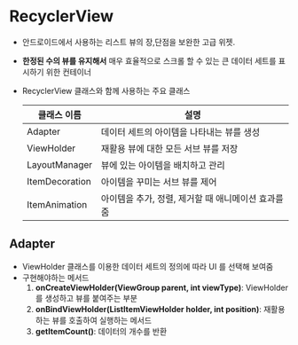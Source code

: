 # RecyclerView
* 안드로이드에서 사용하는 리스트 뷰의 장,단점을 보완한 고급 위젯.
* __한정된 수의 뷰를 유지해서__ 매우 효율적으로 스크롤 할 수 있는 큰 데이터 세트를 표시하기 위한 컨테이너
* RecyclerView 클래스와 함께 사용하는 주요 클래스

    |클래스 이름|설명|
    |---|---|
    |Adapter|데이터 세트의 아이템을 나타내는 뷰를 생성|
    |ViewHolder|재활용 뷰에 대한 모든 서브 뷰를 저장|
    |LayoutManager|뷰에 있는 아이템을 배치하고 관리|
    |ItemDecoration|아이템을 꾸미는 서브 뷰를 제어|
    |ItemAnimation|아이템을 추가, 정렬, 제거할 때 애니메이션 효과를 줌|
## Adapter
* ViewHolder 클래스를 이용한 데이터 세트의 정의에 따라 UI 를 선택해 보여줌
* 구현해야하는 메서드
    1. __onCreateViewHolder(ViewGroup parent, int viewType)__: ViewHolder를 생성하고 뷰를 붙여주는 부분
    2. __onBindViewHolder(ListItemViewHolder holder, int position)__: 재활용하는 뷰를 호출하여 실행하는 메서드
    3. __getItemCount()__: 데이터의 개수를 반환